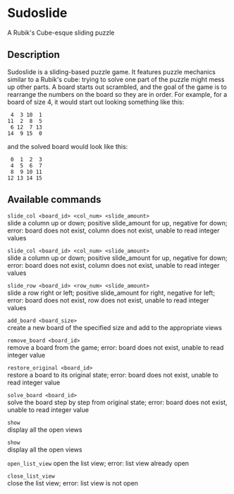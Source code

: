 Sudoslide
===============================

A Rubik's Cube-esque sliding puzzle

Description
-------------------------------
Sudoslide is a sliding-based puzzle game. It features puzzle mechanics similar
to a Rubik's cube: trying to solve one part of the puzzle might mess up other
parts. A board starts out scrambled, and the goal of the game is to rearrange 
the numbers on the board so they are in order. For example, 
for a board of size 4, it would start out looking something like this:  

     4  3 10  1  
    11  2  8  5  
     6 12  7 13  
    14  9 15  0  

and the solved board would look like this:  

     0  1  2  3  
     4  5  6  7  
     8  9 10 11  
    12 13 14 15  

Available commands
-------------------------------
```slide_col <board_id> <col_num> <slide_amount>```  
	slide a column up or 
  down; positive slide_amount for up, negative for down; error: board does not 
  exist, column does not exist, unable to read integer values

```slide_col <board_id> <col_num> <slide_amount>```  
	slide a column up or 
	down; positive slide_amount for up, negative for down; error: board does not 
	exist, column does not exist, unable to read integer values  

```slide_row <board_id> <row_num> <slide_amount>```  
	slide a row right or 
	left; positive slide_amount for right, negative for left; error: board does not 
	exist, row does not exist, unable to read integer values  

```add_board <board_size>```  
	create a new board of the specified size 
	and add to the appropriate views  

```remove_board <board_id>```  
	remove a board from the game; error: board does
	not exist, unable to read integer value  

```restore_original <board_id>```  
	restore a board to its original state;
	error: board does not exist, unable to read integer value  

```solve_board <board_id>```  
	solve the board step by step from original state;
	error: board does not exist, unable to read integer value  

```show```  
	display all the open views  

```show```  
	display all the open views  

```open_list_view``` 
	open the list view; error: list view already open  

```close_list_view```  
	close the list view; error: list view is not open  

